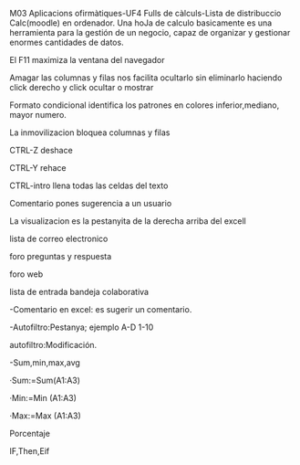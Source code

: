 
M03 Aplicacions ofirmàtiques-UF4 Fulls de càlculs-Lista de distribuccio Calc(moodle) en ordenador. 
Una hoJa de calculo basicamente es una herramienta para la gestión de un negocio, capaz de organizar y gestionar enormes cantidades de datos.

El F11 maximiza la ventana del navegador 

Amagar las columnas y filas nos facilita ocultarlo sin eliminarlo haciendo click derecho y click ocultar o mostrar

Formato condicional identifica los patrones en colores inferior,mediano, mayor numero.

La inmovilizacion bloquea columnas y filas

CTRL-Z deshace

CTRL-Y rehace

CTRL-intro llena todas las celdas del texto

Comentario pones sugerencia a un usuario

La visualizacion es la pestanyita de la derecha arriba del excell

lista de correo electronico

foro preguntas y respuesta

foro web

lista de entrada bandeja colaborativa

-Comentario en excel: es sugerir un comentario.

-Autofiltro:Pestanya; ejemplo A-D 1-10

autofiltro:Modificación.

-Sum,min,max,avg

·Sum:=Sum(A1:A3)

·Min:=Min (A1:A3)

·Max:=Max (A1:A3)

Porcentaje

IF,Then,Eif



